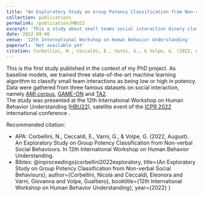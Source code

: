 ```yaml
---
title: "An Exploratory Study on Group Potency Classification from Non-verbal Social Behaviours"
collection: publications
permalink: /publication/HBU22
excerpt: 'This a study about small teams social interaction binary classification with state-of-the-art machine learning algorithms and exploiting non-verbal socio-behavioural features.'
date: 2022-09-06
venue: '12th International Workshop on Human Behavior Understanding'
paperurl: 'Not available yet'
citation: Corbellini, N., Ceccaldi, E., Varni, G., & Volpe, G. (2022, August). An Exploratory Study on Group Potency Classification from Non-verbal Social Behaviours. In 12th International Workshop on Human Behavior Understanding. 
---
```

This is the first study published in the context of my PhD project. As baseline models, we trained three state-of-the-art machine learning algorithm to classify small team interactions as being low or high in potency. Data were gathered from three famous datasets on social interaction, namely [AMI corpus](https://groups.inf.ed.ac.uk/ami/corpus/), [GAME-ON](https://grace.wp.imt.fr/the-game-on-dataset/) and [TA2](https://www.idiap.ch/en/dataset/ta2). \
The study was presented at the 12th International Workshop on Human Behavior Understanding ([HBU22](https://www.cmpe.boun.edu.tr/hbu/2022/)), satellite event of the [ICPR 2022](https://www.icpr2022.com/) international conference . 

Recommended citation:
- APA: Corbellini, N., Ceccaldi, E., Varni, G., & Volpe, G. (2022, August). An Exploratory Study on Group Potency Classification from Non-verbal Social Behaviours. In 12th International Workshop on Human Behavior Understanding.
- Bibtex: @inproceedings{corbellini2022exploratory,
  title={An Exploratory Study on Group Potency Classification from Non-verbal Social Behaviours},
  author={Corbellini, Nicola and Ceccaldi, Eleonora and Varni, Giovanna and Volpe, Gualtiero},
  booktitle={12th International Workshop on Human Behavior Understanding},
  year={2022}
  }